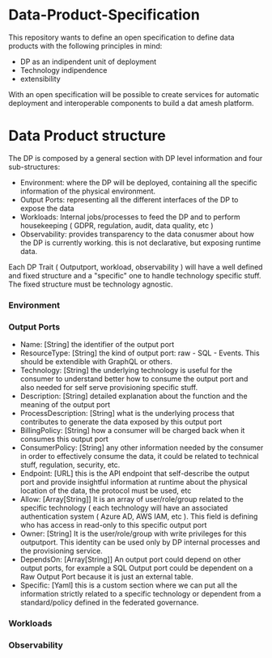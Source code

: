# Data-Product-Specification

This repository wants to define an open specification to define data products with the following principles in mind:
- DP as an indipendent unit of deployment
- Technology indipendence
- extensibility

With an open specification will be possible to create services for automatic deployment and interoperable components to build a dat amesh platform.


# Data Product structure

The DP is composed by a general section with DP level information and four sub-structures:
* Environment: where the DP will be deployed, containing all the specific information of the physical environment.
* Output Ports: representing all the different interfaces of the DP to expose the data
* Workloads: Internal jobs/processes to feed the DP and to perform housekeeping ( GDPR, regulation, audit, data quality, etc )
* Observability: provides transparency to the data conusmer about how the DP is currently working. this is not declarative, but exposing runtime data.

Each DP Trait ( Outputport, workload, observability ) will have a well defined and fixed structure and a "specific" one to handle technology specific stuff.
The fixed structure must be technology agnostic.


### Environment



### Output Ports

* Name: [String] the identifier of the output port
* ResourceType: [String] the kind of output port: raw - SQL - Events. This should be extendible with GraphQL or others.
* Technology: [String] the underlying technology is useful for the consumer to understand better how to consume the output port and also needed for self serve provisioning specific stuff.
* Description: [String] detailed explanation about the function and the meaning of the output port
* ProcessDescription: [String] what is the underlying process that contributes to generate the data exposed by this output port
* BillingPolicy: [String] how a consumer will be charged back when it consumes this output port
* ConsumerPolicy: [String] any other information needed by the consumer in order to effectively consume the data, it could be related to technical stuff, regulation, security, etc.
* Endpoint: [URL] this is the API endpoint that self-describe the output port and provide insightful information at runtime about the physical location of the data, the protocol must be used, etc
* Allow: [Array[String]] It is an array of user/role/group related to the specific technology ( each technology will have an associated authentication system ( Azure AD, AWS IAM, etc ). This field is defining who has access in read-only to this specific output port
* Owner: [String] It is the user/role/group with write privileges for this outputport. This identity can be used only by DP internal processes and the provisioning service.
* DependsOn: [Array[String]] An output port could depend on other output ports, for example a SQL Output port could be dependent on a Raw Output Port because it is just an external table.
* Specific: [Yaml] this is a custom section where we can put all the information strictly related to a specific technology or dependent from a standard/policy defined in the federated governance.
 


### Workloads



### Observability


